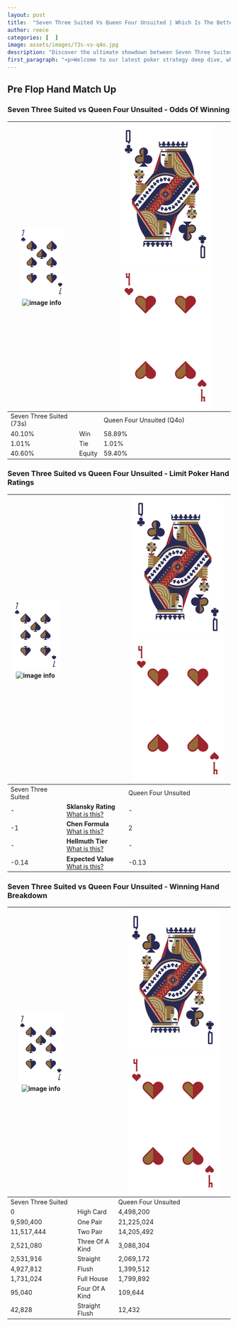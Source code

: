```yaml
---
layout: post
title:  "Seven Three Suited Vs Queen Four Unsuited | Which Is The Better Hand In Poker? A Complete Guide"
author: reece
categories: [  ]
image: assets/images/73s-vs-q4o.jpg
description: "Discover the ultimate showdown between Seven Three Suited and Queen Four Unsuited in poker! Uncover the odds, strategies, and scenarios where one hand triumphs over the other. Get ready to up your poker game with this thrilling analysis."
first_paragraph: "<p>Welcome to our latest poker strategy deep dive, where we're pitting two distinct hands against each other in a high-stakes showdown: Seven Three Suited vs Queen Four Unsuited.</p><p>In the dynamic world of poker, every decision counts, and knowing which hand holds the upper hand is key to your success at the table.</p><p>In this article, we'll dissect these two hands, explore the scenarios where one dominates the other, and equip you with the knowledge to make strategic choices that can tip the odds in your favor.</p><p>Get ready to unravel the intriguing dynamics of these poker hands and elevate your game to new heights.</p>"
---
```




[comment]: # (sp0)

## Pre Flop Hand Match Up

<div class="table hand-ratings" markdown="1"> 



### Seven Three Suited vs Queen Four Unsuited - Odds Of Winning


    
| ![image info](assets/images/hand1/7.png) ![image info](assets/images/hand1/3s.png) |  | ![image info](assets/images/hand2/Q.png) ![image info](assets/images/hand2/4o.png) |
| -------- | -------- | -------- |
| Seven Three Suited (73s) |  | Queen Four Unsuited (Q4o) |
| 40.10% | Win | 58.89% |
| 1.01% | Tie | 1.01% |
| 40.60% | Equity | 59.40% |




[comment]: # (sp1)



### Seven Three Suited vs Queen Four Unsuited - Limit Poker Hand Ratings


    
| ![image info](assets/images/hand1/7.png) ![image info](assets/images/hand1/3s.png) |  | ![image info](assets/images/hand2/Q.png) ![image info](assets/images/hand2/4o.png) |
| -------- | -------- | -------- |
| Seven Three Suited |  | Queen Four Unsuited |
| - | **Sklansky Rating** [What is this?](/sklansky-rating-explained) | - |
| -1 | **Chen Formula** [What is this?](/chen-formula-explained) | 2 |
| - | **Hellmuth Tier** [What is this?](/Hellmuth-tier-explained) | - |
| -0.14 | **Expected Value** [What is this?](/expected-value-explained) | -0.13 |




[comment]: # (sp2)



### Seven Three Suited vs Queen Four Unsuited - Winning Hand Breakdown


    
| ![image info](assets/images/hand1/7.png) ![image info](assets/images/hand1/3s.png) |  | ![image info](assets/images/hand2/Q.png) ![image info](assets/images/hand2/4o.png) |
| -------- | -------- | -------- |
| Seven Three Suited |  | Queen Four Unsuited |
| 0 | High Card | 4,498,200 |
| 9,590,400 | One Pair | 21,225,024 |
| 11,517,444 | Two Pair | 14,205,492 |
| 2,521,080 | Three Of A Kind | 3,086,304 |
| 2,531,916 | Straight | 2,069,172 |
| 4,927,812 | Flush | 1,399,512 |
| 1,731,024 | Full House | 1,799,892 |
| 95,040 | Four Of A Kind | 109,644 |
| 42,828 | Straight Flush | 12,432 |




[comment]: # (sp3)



</div>

[comment]: # (sp4)



[comment]: # (sp5)

